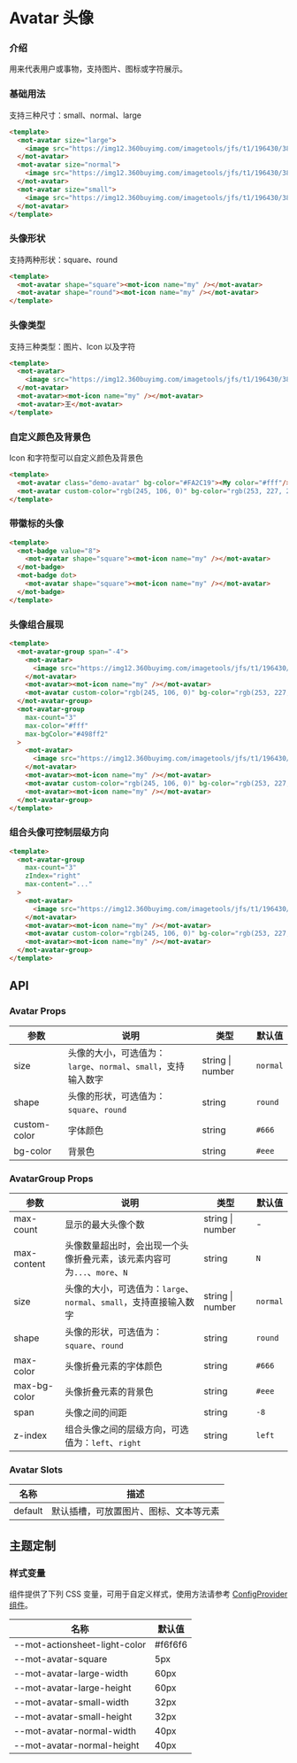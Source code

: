 # Avatar 头像

### 介绍

用来代表用户或事物，支持图片、图标或字符展示。

### 基础用法

支持三种尺寸：small、normal、large

```html
<template>
  <mot-avatar size="large">
    <image src="https://img12.360buyimg.com/imagetools/jfs/t1/196430/38/8105/14329/60c806a4Ed506298a/e6de9fb7b8490f38.png" />
  </mot-avatar>
  <mot-avatar size="normal">
    <image src="https://img12.360buyimg.com/imagetools/jfs/t1/196430/38/8105/14329/60c806a4Ed506298a/e6de9fb7b8490f38.png" />
  </mot-avatar>
  <mot-avatar size="small">
    <image src="https://img12.360buyimg.com/imagetools/jfs/t1/196430/38/8105/14329/60c806a4Ed506298a/e6de9fb7b8490f38.png" />
  </mot-avatar>
</template>
```

### 头像形状

支持两种形状：square、round

```html
<template>
  <mot-avatar shape="square"><mot-icon name="my" /></mot-avatar>
  <mot-avatar shape="round"><mot-icon name="my" /></mot-avatar>
</template>
```

### 头像类型

支持三种类型：图片、Icon 以及字符

```html
<template>
  <mot-avatar>
    <image src="https://img12.360buyimg.com/imagetools/jfs/t1/196430/38/8105/14329/60c806a4Ed506298a/e6de9fb7b8490f38.png" />
  </mot-avatar>
  <mot-avatar><mot-icon name="my" /></mot-avatar>
  <mot-avatar>王</mot-avatar>
</template>
```

### 自定义颜色及背景色

Icon 和字符型可以自定义颜色及背景色

```html
<template>
  <mot-avatar class="demo-avatar" bg-color="#FA2C19"><My color="#fff"/></mot-avatar>
  <mot-avatar custom-color="rgb(245, 106, 0)" bg-color="rgb(253, 227, 207)">小明</mot-avatar>
</template>
```

### 带徽标的头像

```html
<template>
  <mot-badge value="8">
    <mot-avatar shape="square"><mot-icon name="my" /></mot-avatar>
  </mot-badge>
  <mot-badge dot>
    <mot-avatar shape="square"><mot-icon name="my" /></mot-avatar>
  </mot-badge>
</template>
```

### 头像组合展现

```html
<template>
  <mot-avatar-group span="-4">
    <mot-avatar>
      <image src="https://img12.360buyimg.com/imagetools/jfs/t1/196430/38/8105/14329/60c806a4Ed506298a/e6de9fb7b8490f38.png" />
    </mot-avatar>
    <mot-avatar><mot-icon name="my" /></mot-avatar>
    <mot-avatar custom-color="rgb(245, 106, 0)" bg-color="rgb(253, 227, 207)">小明</mot-avatar>
  </mot-avatar-group>
  <mot-avatar-group
    max-count="3"
    max-color="#fff"
    max-bgColor="#498ff2"
  >
    <mot-avatar>
      <image src="https://img12.360buyimg.com/imagetools/jfs/t1/196430/38/8105/14329/60c806a4Ed506298a/e6de9fb7b8490f38.png" />
    </mot-avatar>
    <mot-avatar><mot-icon name="my" /></mot-avatar>
    <mot-avatar custom-color="rgb(245, 106, 0)" bg-color="rgb(253, 227, 207)">小明</mot-avatar>
    <mot-avatar><mot-icon name="my" /></mot-avatar>
  </mot-avatar-group>
</template>
```

### 组合头像可控制层级方向

```html
<template>
  <mot-avatar-group
    max-count="3"
    zIndex="right"
    max-content="..."
  >
    <mot-avatar>
      <image src="https://img12.360buyimg.com/imagetools/jfs/t1/196430/38/8105/14329/60c806a4Ed506298a/e6de9fb7b8490f38.png" />
    </mot-avatar>
    <mot-avatar><mot-icon name="my" /></mot-avatar>
    <mot-avatar custom-color="rgb(245, 106, 0)" bg-color="rgb(253, 227, 207)">U</mot-avatar>
    <mot-avatar><mot-icon name="my" /></mot-avatar>
  </mot-avatar-group>
</template>
```

## API

### Avatar Props

| 参数         | 说明                                                           | 类型             | 默认值   |
| ------------ | -------------------------------------------------------------- | ---------------- | -------- |
| size         | 头像的大小，可选值为：`large`、`normal`、`small`，支持输入数字 | string \| number | `normal` |
| shape        | 头像的形状，可选值为：`square`、`round`                        | string           | `round`  |
| custom-color | 字体颜色                                                       | string           | `#666`   |
| bg-color     | 背景色                                                         | string           | `#eee`   |

### AvatarGroup Props

| 参数         | 说明                                                                     | 类型             | 默认值   |
| ------------ | ------------------------------------------------------------------------ | ---------------- | -------- |
| max-count    | 显示的最大头像个数                                                       | string \| number | -        |
| max-content  | 头像数量超出时，会出现一个头像折叠元素，该元素内容可为`...`、`more`、`N` | string           | `N`      |
| size         | 头像的大小，可选值为：`large`、`normal`、`small`，支持直接输入数字       | string \| number | `normal` |
| shape        | 头像的形状，可选值为：`square`、`round`                                  | string           | `round`  |
| max-color    | 头像折叠元素的字体颜色                                                   | string           | `#666`   |
| max-bg-color | 头像折叠元素的背景色                                                     | string           | `#eee`   |
| span         | 头像之间的间距                                                           | string           | `-8`     |
| z-index      | 组合头像之间的层级方向，可选值为：`left`、`right`                        | string           | `left`   |

### Avatar Slots

| 名称    | 描述                                   |
| ------- | -------------------------------------- |
| default | 默认插槽，可放置图片、图标、文本等元素 |

## 主题定制

### 样式变量

组件提供了下列 CSS 变量，可用于自定义样式，使用方法请参考 [ConfigProvider 组件](/components/basic/configprovider)。

| 名称                          | 默认值  |
| ----------------------------- | ------- |
| --mot-actionsheet-light-color | #f6f6f6 |
| --mot-avatar-square           | 5px     |
| --mot-avatar-large-width      | 60px    |
| --mot-avatar-large-height     | 60px    |
| --mot-avatar-small-width      | 32px    |
| --mot-avatar-small-height     | 32px    |
| --mot-avatar-normal-width     | 40px    |
| --mot-avatar-normal-height    | 40px    |
